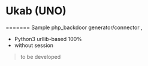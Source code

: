 # Ukab (UNO)
=======
Sample php_backdoor generator/connector , 
* Python3 urllib-based 100% 
* without session

> to be developed
